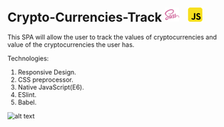 # Crypto-Currencies-Track   ![Screenshot](sass32.png)  &nbsp;      ![Screenshot](javascript.png) 
 

This SPA will allow the user to track the values of cryptocurrencies and value of the cryptocurrencies the user has.

Technologies: 
1. Responsive Design.
2. CSS preprocessor.
3. Native JavaScript(E6).
4. ESlint.
5. Babel.


![alt text](https://cryptoformatics.com/wp-content/uploads/2019/06/mother-btc.jpg)
